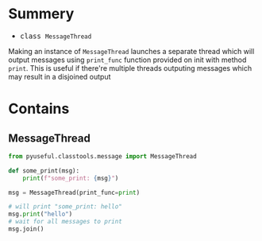 # Summery
- <kbd>class `MessageThread`</kbd>

Making an instance of `MessageThread` launches a separate thread which will output messages using `print_func` function provided on init with method `print`. This is useful if there're multiple threads outputing messages which may result in a disjoined output

# Contains

## MessageThread
```python
from pyuseful.classtools.message import MessageThread

def some_print(msg):
    print(f"some_print: {msg}")

msg = MessageThread(print_func=print)

# will print "some_print: hello"
msg.print("hello")
# wait for all messages to print
msg.join()
```